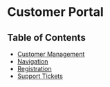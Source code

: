 # Customer Portal

<PageHeader />

## Table of Contents

* [Customer Management](./customer-management/README.md)  
* [Navigation](./navigation/README.md)  
* [Registration](./registration/README.md)  
* [Support Tickets](./support-tickets/README.md)  

